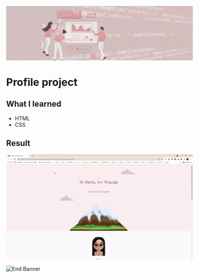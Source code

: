 ![Begin Banner](Documentation/top-1200x350.gif)

# Profile project

## What I learned
* HTML
* CSS

## Result
![Begin Banner](Profile-Project.gif)


![End Banner](Documentation/botton-1200x350.gif)